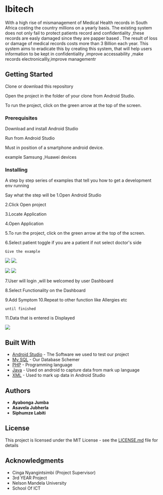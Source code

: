 # Ibitech

With a high rise of mismanagement of Medical Health records in South Africa costing  the country millions on a yearly basis.
The existing system does not only fail to protect patients record and confidentiality ,these records are easly damaged since they are papper based .
The result of loss or damage of medical records costs more than 3 Billion each year.
This system aims to eradicate this by creating this system, that will help users information  to be kept in confidentiality ,improve accessability ,make records electronicallly,improve managementr


## Getting Started

Clone or download this repository 

Open the project in the folder of your clone from Android Studio.

To run the project, click on the green arrow at the top of the screen.

### Prerequisites

Download and install Android Studio

Run from Android Studio

Must in position of a smartphone android device.

example Samsung ,Huawei devices

### Installing

A step by step series of examples that tell you how to get a development env running

Say what the step will be
1.Open Android Studio

2.Click Open project 

3.Locate Application

4.Open Application

5.To run the project, click on the green arrow at the top of the screen.

6.Select patient toggle if you are a patient if not select doctor's side 

```
Give the example
```
![](app/Capture.png)  ![](app/Dash.png).

 ![](app/skin.png)   ![](app/Love.png)

7.User will login ,will be welcomed by user Dashboard

8.Select Functionality on the Dashboard

9.Add Symptom
10.Repeat to other function like Allergies  etc

```
until finished
```

11.Data that is entered is Displayed


![](app/Love.png)


## Built With

* [Android Studio](https://developer.android.com/studio//) - The Software we used to test our project
* [My SQL](https://www.mysql.com/) - Our Database Schemer 
* [PHP](http://php.net/) - Programming language
* [Java](https://www.java.com/en/download//) - Used on android to capture data from mark up language
* [XML](https://www.xml.com/) - Used to mark up data in Android Studio


## Authors

* **Ayabonga Jumba**  
* **Asavela Jubherla** 
* **Siphumze Labiti**  



## License

This project is licensed under the MIT License - see the [LICENSE.md](LICENSE.md) file for details

## Acknowledgments

* Cinga Nyangintsimbi (Project Supervisor)
* 3rd YEAR Project 
* Nelson Mandela University
* School Of ICT


